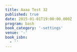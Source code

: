 ```yaml
---
title: Aaaa Test 32
published: true
date: 2015-01-01T19:00:00.000Z
program: bash
book_category: '-settings'
venue: '-'
book_isbn:
  - ''
---
```


